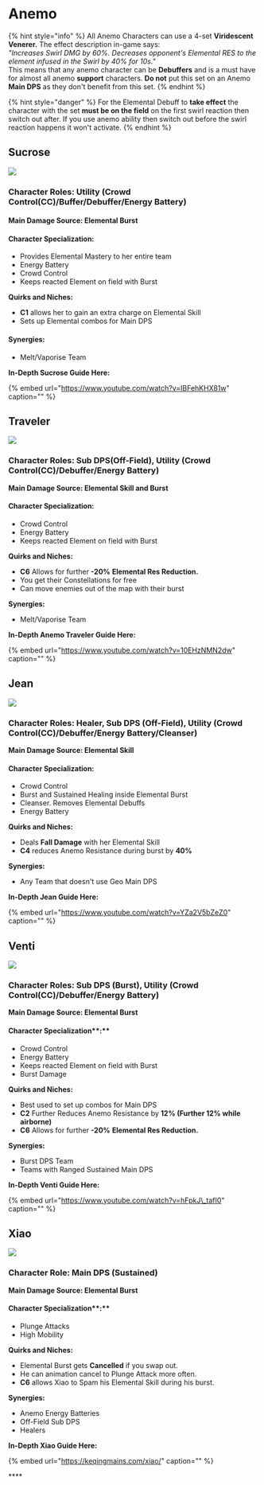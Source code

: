 # Anemo

{% hint style="info" %}
All Anemo Characters can use a 4-set **Viridescent Venerer.** The effect description in-game says:  
_"Increases Swirl DMG by 60%. Decreases opponent's Elemental RES to the element infused in the Swirl by 40% for 10s."_  
This means that any anemo character can be **Debuffers** and is a must have for almost all anemo **support** characters. **Do not** put this set on an Anemo **Main DPS** as they don't benefit from this set.
{% endhint %}

{% hint style="danger" %}
For the Elemental Debuff to **take effect** the character with the set **must be on the field** on the first swirl reaction then switch out after. If you use anemo ability then switch out before the swirl reaction happens it won't activate.
{% endhint %}

## Sucrose

![](../.gitbook/assets/character_sucrose_portrait.png)

### Character Roles: Utility \(Crowd Control\(CC\)/Buffer/Debuffer/Energy Battery\)

#### Main Damage Source: Elemental Burst

#### Character Specialization:

* Provides Elemental Mastery to her entire team
* Energy Battery
* Crowd Control
* Keeps reacted Element on field with Burst

**Quirks and Niches:**

* **C1** allows her to gain an extra charge on Elemental Skill
* Sets up Elemental combos for Main DPS

#### **Synergies:**

* Melt/Vaporise Team

**In-Depth Sucrose Guide Here:**

{% embed url="https://www.youtube.com/watch?v=IBFehKHX81w" caption="" %}

## Traveler

![](../.gitbook/assets/character_traveler_portrait.png)

### Character Roles: Sub DPS\(Off-Field\), Utility \(Crowd Control\(CC\)/Debuffer/Energy Battery\)

**Main Damage Source: Elemental Skill and Burst**

#### Character Specialization:

* Crowd Control
* Energy Battery
* Keeps reacted Element on field with Burst

**Quirks and Niches:**

* **C6** Allows for further **-20%** **Elemental Res Reduction.**
* You get their Constellations for free
* Can move enemies out of the map with their burst

**Synergies:**

* Melt/Vaporise Team

**In-Depth Anemo Traveler Guide Here:**

{% embed url="https://www.youtube.com/watch?v=10EHzNMN2dw" caption="" %}

## Jean

![](../.gitbook/assets/character_jean_portrait.png)

### Character Roles: Healer, Sub DPS \(Off-Field\), Utility \(Crowd Control\(CC\)/Debuffer/Energy Battery/Cleanser\)

**Main Damage Source: Elemental Skill**

#### Character Specialization:

* Crowd Control
* Burst and Sustained Healing inside Elemental Burst
* Cleanser. Removes Elemental Debuffs
* Energy Battery

**Quirks and Niches:**

* Deals **Fall Damage** with her Elemental Skill
* **C4** reduces Anemo Resistance during burst by **40%**

**Synergies:**

* Any Team that doesn't use Geo Main DPS

**In-Depth Jean Guide Here:**

{% embed url="https://www.youtube.com/watch?v=YZa2V5bZeZ0" caption="" %}

## Venti

![](../.gitbook/assets/character_venti_portrait.png)

### Character Roles: Sub DPS \(Burst\), Utility \(Crowd Control\(CC\)/Debuffer/Energy Battery\)

**Main Damage Source: Elemental Burst**

#### Character Specialization**:**

* Crowd Control
* Energy Battery
* Keeps reacted Element on field with Burst
* Burst Damage

**Quirks and Niches:**

* Best used to set up combos for Main DPS
* **C2** Further Reduces Anemo Resistance by **12% \(Further 12% while airborne\)**
* **C6** Allows for further **-20%** **Elemental Res Reduction.**

**Synergies:**

* Burst DPS Team
* Teams with Ranged Sustained Main DPS

**In-Depth Venti Guide Here:**

{% embed url="https://www.youtube.com/watch?v=hFpkJ\_tafI0" caption="" %}

## Xiao

![](../.gitbook/assets/character_xiao_portrait.png)

### Character Role: Main DPS \(Sustained\)

**Main Damage Source: Elemental Burst**

#### Character Specialization**:**

* Plunge Attacks
* High Mobility

**Quirks and Niches:**

* Elemental Burst gets **Cancelled** if you swap out.
* He can animation cancel to Plunge Attack more often.
* **C6** allows Xiao to Spam his Elemental Skill during his burst.

**Synergies:**

* Anemo Energy Batteries
* Off-Field Sub DPS
* Healers

**In-Depth Xiao Guide Here:**

{% embed url="https://keqingmains.com/xiao/" caption="" %}

\*\*\*\*

